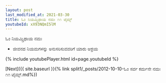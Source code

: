 ```yaml
---
layout: post
last_modified_at: 2021-03-30
title: ಓಂ ನಿಯಮ್ಸ್ರಿಥಾಯ ನಮಃ ೧೧ ಟೈಮ್ಸ್
youtubeId: xX93NQmI5lM
---
```

 
 
 ಓಂ ನಿಯಮ್ಸ್ರಿಥಾಯ ನಮಃ  
 
 -  ಜೀವನದ ನಿಯಮಗಳನ್ನು ಅನುಸರಿಸುವವರಿಗೆ ಯಾರು ಆಶ್ರಯ 
 
  
 
  
 
 
 
 
 
 


{% include youtubePlayer.html id=page.youtubeId %}
 
[Next]({{ site.baseurl }}{% link  split1/_posts/2012-10-10-ಓಂ ಸರ್ವ ಕರ್ಮನೇ ನಮಃ ೧೧ ಟೈಮ್ಸ್.md%})
 
